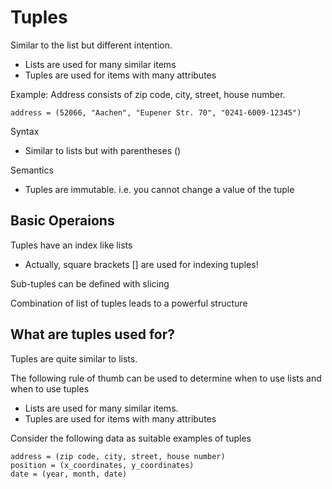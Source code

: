# Tuples

Similar to the list but different intention.
- Lists are used for many similar items
- Tuples are used for items with many attributes

Example: Address consists of zip code, city, street, house number.

```
address = (52066, "Aachen", "Eupener Str. 70", "0241-6009-12345")
```

Syntax
- Similar to lists but with parentheses ()

Semantics
- Tuples are immutable. i.e. you cannot change a value of the tuple

## Basic Operaions

Tuples have an index like lists
- Actually, square brackets [] are used for indexing tuples!

Sub-tuples can be defined with slicing

Combination of list of tuples leads to a powerful structure

## What are tuples used for?

Tuples are quite similar to lists.

The following rule of thumb can be used to determine when to use lists and when to use tuples

- Lists are used for many similar items.
- Tuples are used for items with many attributes

Consider the following data as suitable examples of tuples
```
address = (zip code, city, street, house number)
position = (x_coordinates, y_coordinates)
date = (year, month, date)
```
